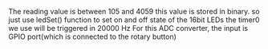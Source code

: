 The reading value is between 105 and 4059
this value is stored in binary. so just use ledSet() function to set on and off state of the 16bit LEDs
the timer0 we use will be triggered in 20000 Hz
For this ADC converter, the input is GPIO port(which is connected to the rotary button)
